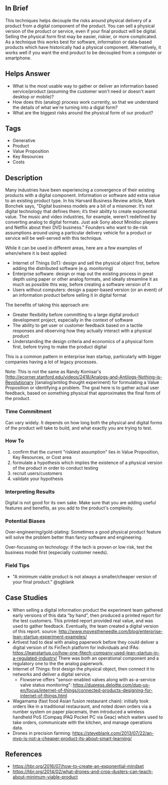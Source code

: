## In Brief

This techniques helps decouple the risks around physical delivery of a product from a digital component of the product. You can sell a physical version of the product or service, even if your final product will be digital. Selling the physical form first may be easier, riskier, or more complicated. As a technique this works best for software, information or data-based products which have historically had a physical component. Alternatively, it works well if you want the end product to be decoupled from a computer or smartphone.

## Helps Answer

 * What is the most usable way to gather or deliver an information based service/product (assuming the customer won't need or doesn't want desktop or mobile)?
 * How does this (analog) process work currently, so that we understand the details of what we're turning into a digial form?
 * What are the biggest risks around the physical form of our product?

## Tags
 * Generative
 * Product
 * Value Proposition
 * Key Resources
 * Costs

## Description

Many industries have been experiencing a convergence of their existing products with a digital component. Information or software add extra value to an existing product type. In his Harvard Business Review article, Mark Bonchek says, "Digital business models are a bit of a misnomer. It’s not digital technology that defines them; it’s their ability to create exponential value. The music and video industries, for example, weren’t redefined by converting analog to digital formats. Just ask Sony about Minidisc players and Netflix about their DVD business." Founders who want to de-risk assumptions around using a particular delivery vehicle for a product or service will be well-served with this technique. 

While it can be used in different areas, here are a few examples of when/where it is best applied:
 * Internet of Things (IoT): design and sell the physical object first, before adding the distributed software (e.g. monitoring)
 * Enterprise software: design or map out the existing process in great depth using paper or other analog formats, and ideally streamline it as much as possible this way, before creating a software version of it
 * Users without computers: design a paper-based version (or an event) of an information product before selling it in digital format

The benefits of taking this approach are:
 * Greater flexibility before committing to a large digital product development project, especially in the context of software
 * The ability to get user or customer feedback based on a tactile responses and observing how they actually interact with a physical product
 * Understanding the design criteria and economics of a physical form first, before trying to make the product digital

This is a common pattern in enterprise lean startup, particularly with bigger companies having a lot of legacy processes. 

Note: This is not the same as Randy Komisar's [http://ecorner.stanford.edu/videos/2418/Analogs-and-Antilogs-Nothing-is-Revolutionary
](analog/antilog thought experiment) for formulating a Value Proposition or identifying a problem. The goal here is to gather actual user feedback, based on something physical that approximates the final form of the product. 

### Time Commitment

Can vary widely. It depends on how long both the physical and digital forms of the product will take to build, and what exactly you are trying to test. 

### How To

1. confirm that the current "riskiest assumption" lies in Value Proposition, Key Resources, or Cost area 
2. formulate a hypothesis which implies the existence of a physical version of the product in order to conduct testing
3. recruit users/customers
4. validate your hypothesis

### Interpreting Results

Digital is not good for its own sake. Make sure that you are adding useful features and benefits, as you add to the product's complexity. 

### Potential Biases

Over-engineering/gold-plating: Sometimes a good physical product feature will solve the problem better than fancy software and engineering.

Over-focussing on technology: if the tech is proven or low risk, test the business model first (especially customer needs).

### Field Tips
 * "A minimum viable product is not always a smaller/cheaper version of your final product." @sgblank

## Case Studies
 * When selling a digital information product the experiment team gathered early versions of this data “by hand”, then produced a printed report for the test customers. This printed report provided real value, and was used to gather feedback. Eventually, the team created a digital version of this report. source: http://www.movestheneedle.com/blog/enterprise-lean-startup-experiment-examples/
 * Artivest had to deal with analog paperwork before they could deliver a digital version of its FinTech platform for individuals and IFAs: https://leanstartup.co/how-one-fitech-company-used-lean-startup-in-a-regulated-industry/ There was both an operational component and a regulatory one to the the analog paperwork.
 * Internet of Things: first design the physical object, then connect it to networks and deliver a digital service. 
   * Flowserve offers "sensor-enabled valves along with as-a-service valve status monitoring": https://dupress.deloitte.com/dup-us-en/focus/internet-of-things/connected-products-designing-for-internet-of-things.html
 * Wagamama (fast food Asian fusion restaurant chain): initially took orders like in a traditional restauraunt, and noted down orders via a number system on paper placemats, then introduced a wireless handheld PoS (Compaq iPAQ Pocket PC via Geac) which waiters used to take orders, communicate with the kitchen, and manage operations data. 
 * Drones in precision farming: https://steveblank.com/2013/07/22/an-mvp-is-not-a-cheaper-product-its-about-smart-learning/
 
## References
 * https://hbr.org/2016/07/how-to-create-an-exponential-mindset
 * https://hbr.org/2014/02/what-drones-and-crop-dusters-can-teach-about-minimum-viable-product
 